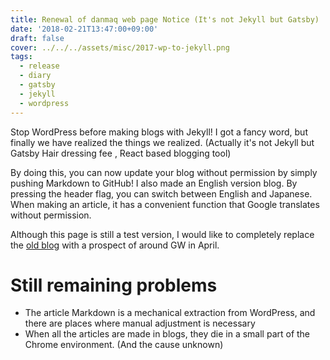 ```yaml
---
title: Renewal of danmaq web page Notice (It's not Jekyll but Gatsby)
date: '2018-02-21T13:47:00+09:00'
draft: false
cover: ../../../assets/misc/2017-wp-to-jekyll.png
tags:
  - release
  - diary
  - gatsby
  - jekyll
  - wordpress
---
```


Stop WordPress before making blogs with Jekyll! I got a fancy word, but finally we have realized the things we realized. (Actually it's not Jekyll but Gatsby Hair dressing fee , React based blogging tool)

By doing this, you can now update your blog without permission by simply pushing Markdown to GitHub! I also made an English version blog. By pressing the header flag, you can switch between English and Japanese. When making an article, it has a convenient function that Google translates without permission.

Although this page is still a test version, I would like to completely replace the [old blog](https://danmaq.com/) with a prospect of around GW in April.

# Still remaining problems

*   The article Markdown is a mechanical extraction from WordPress, and there are places where manual adjustment is necessary
*   When all the articles are made in blogs, they die in a small part of the Chrome environment. (And the cause unknown)